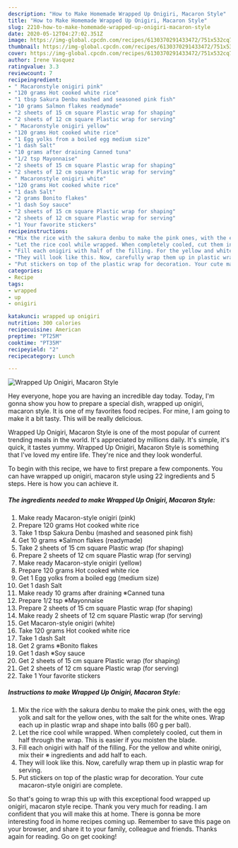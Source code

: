 ```yaml
---
description: "How to Make Homemade Wrapped Up Onigiri, Macaron Style"
title: "How to Make Homemade Wrapped Up Onigiri, Macaron Style"
slug: 2210-how-to-make-homemade-wrapped-up-onigiri-macaron-style
date: 2020-05-12T04:27:02.351Z
image: https://img-global.cpcdn.com/recipes/6130370291433472/751x532cq70/wrapped-up-onigiri-macaron-style-recipe-main-photo.jpg
thumbnail: https://img-global.cpcdn.com/recipes/6130370291433472/751x532cq70/wrapped-up-onigiri-macaron-style-recipe-main-photo.jpg
cover: https://img-global.cpcdn.com/recipes/6130370291433472/751x532cq70/wrapped-up-onigiri-macaron-style-recipe-main-photo.jpg
author: Irene Vasquez
ratingvalue: 3.3
reviewcount: 7
recipeingredient:
- " Macaronstyle onigiri pink"
- "120 grams Hot cooked white rice"
- "1 tbsp Sakura Denbu mashed and seasoned pink fish"
- "10 grams Salmon flakes readymade"
- "2 sheets of 15 cm square Plastic wrap for shaping"
- "2 sheets of 12 cm square Plastic wrap for serving"
- " Macaronstyle onigiri yellow"
- "120 grams Hot cooked white rice"
- "1 Egg yolks from a boiled egg medium size"
- "1 dash Salt"
- "10 grams after draining Canned tuna"
- "1/2 tsp Mayonnaise"
- "2 sheets of 15 cm square Plastic wrap for shaping"
- "2 sheets of 12 cm square Plastic wrap for serving"
- " Macaronstyle onigiri white"
- "120 grams Hot cooked white rice"
- "1 dash Salt"
- "2 grams Bonito flakes"
- "1 dash Soy sauce"
- "2 sheets of 15 cm square Plastic wrap for shaping"
- "2 sheets of 12 cm square Plastic wrap for serving"
- "1 Your favorite stickers"
recipeinstructions:
- "Mix the rice with the sakura denbu to make the pink ones, with the egg yolk and salt for the yellow ones, with the salt for the white ones. Wrap each up in plastic wrap and shape into balls (60 g per ball)."
- "Let the rice cool while wrapped. When completely cooled, cut them in half through the wrap. This is easier if you moisten the blade."
- "Fill each onigiri with half of the filling. For the yellow and white onirigi, mix their ※ ingredients and add half to each."
- "They will look like this. Now, carefully wrap them up in plastic wrap for serving."
- "Put stickers on top of the plastic wrap for decoration. Your cute macaron-style onigiri are complete."
categories:
- Recipe
tags:
- wrapped
- up
- onigiri

katakunci: wrapped up onigiri 
nutrition: 300 calories
recipecuisine: American
preptime: "PT25M"
cooktime: "PT35M"
recipeyield: "2"
recipecategory: Lunch

---
```



![Wrapped Up Onigiri, Macaron Style](https://img-global.cpcdn.com/recipes/6130370291433472/751x532cq70/wrapped-up-onigiri-macaron-style-recipe-main-photo.jpg)

Hey everyone, hope you are having an incredible day today. Today, I'm gonna show you how to prepare a special dish, wrapped up onigiri, macaron style. It is one of my favorites food recipes. For mine, I am going to make it a bit tasty. This will be really delicious.



Wrapped Up Onigiri, Macaron Style is one of the most popular of current trending meals in the world. It's appreciated by millions daily. It's simple, it's quick, it tastes yummy. Wrapped Up Onigiri, Macaron Style is something that I've loved my entire life. They're nice and they look wonderful.


To begin with this recipe, we have to first prepare a few components. You can have wrapped up onigiri, macaron style using 22 ingredients and 5 steps. Here is how you can achieve it.

<!--inarticleads1-->

##### The ingredients needed to make Wrapped Up Onigiri, Macaron Style:

1. Make ready  Macaron-style onigiri (pink)
1. Prepare 120 grams Hot cooked white rice
1. Take 1 tbsp Sakura Denbu (mashed and seasoned pink fish)
1. Get 10 grams ※Salmon flakes (readymade)
1. Take 2 sheets of 15 cm square Plastic wrap (for shaping)
1. Prepare 2 sheets of 12 cm square Plastic wrap (for serving)
1. Make ready  Macaron-style onigiri (yellow)
1. Prepare 120 grams Hot cooked white rice
1. Get 1 Egg yolks from a boiled egg (medium size)
1. Get 1 dash Salt
1. Make ready 10 grams after draining ※Canned tuna
1. Prepare 1/2 tsp ※Mayonnaise
1. Prepare 2 sheets of 15 cm square Plastic wrap (for shaping)
1. Make ready 2 sheets of 12 cm square Plastic wrap (for serving)
1. Get  Macaron-style onigiri (white)
1. Take 120 grams Hot cooked white rice
1. Take 1 dash Salt
1. Get 2 grams ※Bonito flakes
1. Get 1 dash ※Soy sauce
1. Get 2 sheets of 15 cm square Plastic wrap (for shaping)
1. Get 2 sheets of 12 cm square Plastic wrap (for serving)
1. Take 1 Your favorite stickers




<!--inarticleads2-->

##### Instructions to make Wrapped Up Onigiri, Macaron Style:

1. Mix the rice with the sakura denbu to make the pink ones, with the egg yolk and salt for the yellow ones, with the salt for the white ones. Wrap each up in plastic wrap and shape into balls (60 g per ball).
1. Let the rice cool while wrapped. When completely cooled, cut them in half through the wrap. This is easier if you moisten the blade.
1. Fill each onigiri with half of the filling. For the yellow and white onirigi, mix their ※ ingredients and add half to each.
1. They will look like this. Now, carefully wrap them up in plastic wrap for serving.
1. Put stickers on top of the plastic wrap for decoration. Your cute macaron-style onigiri are complete.




So that's going to wrap this up with this exceptional food wrapped up onigiri, macaron style recipe. Thank you very much for reading. I am confident that you will make this at home. There is gonna be more interesting food in home recipes coming up. Remember to save this page on your browser, and share it to your family, colleague and friends. Thanks again for reading. Go on get cooking!
